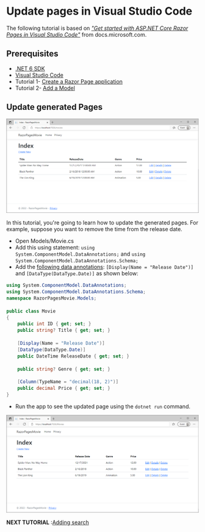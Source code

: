 # Update pages in Visual Studio Code

The following tutorial is based on [*"Get started with ASP.NET Core Razor Pages in Visual Studio Code"*](https://docs.microsoft.com/aspnet/core/tutorials/razor-pages-vsc/razor-pages-start) from docs.microsoft.com.

## Prerequisites

* [.NET 6 SDK](https://dotnet.microsoft.com/download/dotnet/6.0) 
* [Visual Studio Code](https://code.visualstudio.com/?wt.mc_id=adw-brand&gclid=Cj0KCQjwqYfWBRDPARIsABjQRYwLe3b9dJMixA98s8nS8QfuNBKGsiRVRXzB93fe4E27LGK5KLrGcnYaAgdREALw_wcB)
* Tutorial 1- [Create a Razor Page application](../1-Create%20a%20Razor%20Page/Create-a-Razorpage.md)
* Tutorial 2- [Add a Model](../2-Add%20a%20model/Addamodel.md)

## Update generated Pages

![](images/CurrentPage.PNG)

In this tutorial, you're going to learn how to update the generated pages. For example, suppose you want to remove the time from the release date.

* Open Models/Movie.cs
* Add this using statement: `using System.ComponentModel.DataAnnotations;` and `using System.ComponentModel.DataAnnotations.Schema;`
* Add the [following data annotations](https://docs.microsoft.com/aspnet/mvc/overview/older-versions/mvc-music-store/mvc-music-store-part-6):
`[Display(Name = "Release Date")]` and `[DataType(DataType.Date)]` as shown below:

``` cs
using System.ComponentModel.DataAnnotations;
using System.ComponentModel.DataAnnotations.Schema;
namespace RazorPagesMovie.Models;

public class Movie
{
    public int ID { get; set; }
    public string? Title { get; set; }

    [Display(Name = "Release Date")]
    [DataType(DataType.Date)]
    public DateTime ReleaseDate { get; set; }
    
    public string? Genre { get; set; }

    [Column(TypeName = "decimal(18, 2)")]
    public decimal Price { get; set; }
}
```

* Run the app to see the updated page using the `dotnet run` command.

![](images/NewPage.PNG)

**NEXT TUTORIAL** :[Adding search](../4-Add%20Search/SearchPage.md)
